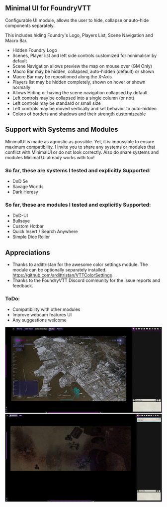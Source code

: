 ## Minimal UI for FoundryVTT

Configurable UI module, allows the user to hide, collapse or auto-hide components separately.

This includes hiding Foundry's Logo, Players List, Scene Navigation and Macro Bar.

* Hidden Foundry Logo
* Scenes, Player list and left side controls customized for minimalism by default
* Scene Navigation allows preview the map on mouse over (GM Only)
* Macro Bar may be hidden, collapsed, auto-hidden (default) or shown
* Macro Bar may be repositioned along the X-Axis
* Players list may be hidden completely, shown on hover or shown normally
* Allows Hiding or having the scene navigation collapsed by default
* Left controls may be collapsed into a single column (or not)
* Left controls may be standard or small size
* Left controls may be moved vertically and set behavior to auto-hidden
* Colors of borders and shadows and their strength customizeable

## Support with Systems and Modules
MinimalUI is made as agnostic as possible. Yet, it is impossible to ensure maximum compatibility.
I invite you to share any systems or modules that conflict with MinimalUI or do not look correctly.
Also do share systems and modules Minimal UI already works with too!
### So far, these are systems I tested and explicitly Supported:
* DnD 5e
* Savage Worlds
* Dark Heresy
### So far, these are modules I tested and explicitly Supported:
* DnD-UI
* Bullseye
* Custom Hotbar
* Quick Insert / Search Anywhere
* Simple Dice Roller

## Appreciations
* Thanks to ardittristan for the awesome color settings module. The module can be optionally separately installed.
https://github.com/ardittristan/VTTColorSettings
* Thanks to the FoundryVTT Discord community for the issue reports and feedback.

### ToDo:
* Compatibility with other modules
* Improve webcam features UI
* Any suggestions welcome

![Example GIF](./examplegif-long3.gif)
![Example Image](./example12.jpg)